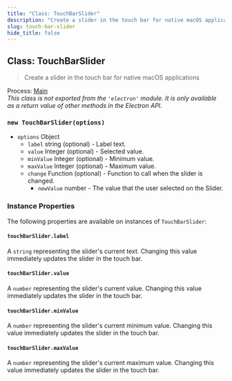 ```yaml
---
title: "Class: TouchBarSlider"
description: "Create a slider in the touch bar for native macOS applications"
slug: touch-bar-slider
hide_title: false
---
```


## Class: TouchBarSlider

> Create a slider in the touch bar for native macOS applications

Process: [Main](latest/glossary.md#main-process)<br />
_This class is not exported from the `'electron'` module. It is only available as a return value of other methods in the Electron API._

### `new TouchBarSlider(options)`

* `options` Object
  * `label` string (optional) - Label text.
  * `value` Integer (optional) - Selected value.
  * `minValue` Integer (optional) - Minimum value.
  * `maxValue` Integer (optional) - Maximum value.
  * `change` Function (optional) - Function to call when the slider is changed.
    * `newValue` number - The value that the user selected on the Slider.

### Instance Properties

The following properties are available on instances of `TouchBarSlider`:

#### `touchBarSlider.label`

A `string` representing the slider's current text. Changing this value immediately updates the slider
in the touch bar.

#### `touchBarSlider.value`

A `number` representing the slider's current value. Changing this value immediately updates the slider
in the touch bar.

#### `touchBarSlider.minValue`

A `number` representing the slider's current minimum value. Changing this value immediately updates the
slider in the touch bar.

#### `touchBarSlider.maxValue`

A `number` representing the slider's current maximum value. Changing this value immediately updates the
slider in the touch bar.
